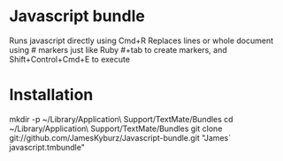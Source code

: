 Javascript bundle
===========================

Runs javascript directly using Cmd+R
Replaces lines or whole document using # markers just like Ruby
#+tab to create markers, and Shift+Control+Cmd+E to execute

Installation
============

mkdir -p ~/Library/Application\ Support/TextMate/Bundles
cd ~/Library/Application\ Support/TextMate/Bundles
git clone git://github.com/JamesKyburz/Javascript-bundle.git "James` javascript.tmbundle"
